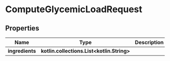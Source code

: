 
# ComputeGlycemicLoadRequest

## Properties
Name | Type | Description | Notes
------------ | ------------- | ------------- | -------------
**ingredients** | **kotlin.collections.List&lt;kotlin.String&gt;** |  | 



